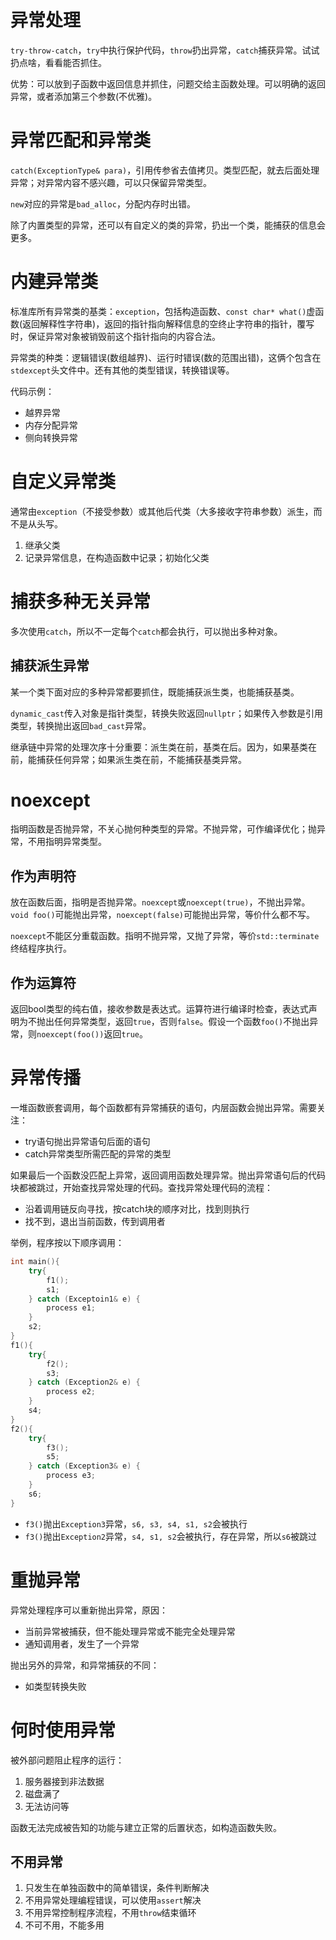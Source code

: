 # 异常处理

`try-throw-catch`，`try`中执行保护代码，`throw`扔出异常，`catch`捕获异常。试试扔点啥，看看能否抓住。

优势：可以放到子函数中返回信息并抓住，问题交给主函数处理。可以明确的返回异常，或者添加第三个参数(不优雅)。

# 异常匹配和异常类

`catch(ExceptionType& para)`，引用传参省去值拷贝。类型匹配，就去后面处理异常；对异常内容不感兴趣，可以只保留异常类型。

`new`对应的异常是`bad_alloc`，分配内存时出错。

除了内置类型的异常，还可以有自定义的类的异常，扔出一个类，能捕获的信息会更多。

# 内建异常类

标准库所有异常类的基类：`exception`，包括构造函数、`const char* what()`虚函数(返回解释性字符串)，返回的指针指向解释信息的空终止字符串的指针，覆写时，保证异常对象被销毁前这个指针指向的内容合法。

异常类的种类：逻辑错误(数组越界)、运行时错误(数的范围出错)，这俩个包含在`stdexcept`头文件中。还有其他的类型错误，转换错误等。

代码示例：

- 越界异常
- 内存分配异常
- 侧向转换异常

# 自定义异常类

通常由`exception`（不接受参数）或其他后代类（大多接收字符串参数）派生，而不是从头写。

1. 继承父类
2. 记录异常信息，在构造函数中记录；初始化父类


# 捕获多种无关异常

多次使用`catch`，所以不一定每个`catch`都会执行，可以抛出多种对象。

## 捕获派生异常

某一个类下面对应的多种异常都要抓住，既能捕获派生类，也能捕获基类。

`dynamic_cast`传入对象是指针类型，转换失败返回`nullptr`；如果传入参数是引用类型，转换抛出返回`bad_cast`异常。

继承链中异常的处理次序十分重要：派生类在前，基类在后。因为，如果基类在前，能捕获任何异常；如果派生类在前，不能捕获基类异常。

# noexcept

指明函数是否抛异常，不关心抛何种类型的异常。不抛异常，可作编译优化；抛异常，不用指明异常类型。

## 作为声明符

放在函数后面，指明是否抛异常。`noexcept`或`noexcept(true)`，不抛出异常。`void foo()`可能抛出异常，`noexcept(false)`可能抛出异常，等价什么都不写。

`noexcept`不能区分重载函数。指明不抛异常，又抛了异常，等价`std::terminate`终结程序执行。

## 作为运算符

返回bool类型的纯右值，接收参数是表达式。运算符进行编译时检查，表达式声明为不抛出任何异常类型，返回`true`，否则`false`。假设一个函数`foo()`不抛出异常，则`noexcept(foo())`返回`true`。

# 异常传播

一堆函数嵌套调用，每个函数都有异常捕获的语句，内层函数会抛出异常。需要关注：
- try语句抛出异常语句后面的语句
- catch异常类型所需匹配的异常的类型

如果最后一个函数没匹配上异常，返回调用函数处理异常。抛出异常语句后的代码块都被跳过，开始查找异常处理的代码。查找异常处理代码的流程：
- 沿着调用链反向寻找，按catch块的顺序对比，找到则执行
- 找不到，退出当前函数，传到调用者

举例，程序按以下顺序调用：
```C++
int main(){
    try{
        f1();
        s1;
    } catch (Exceptoin1& e) {
        process e1;
    }
    s2;
}
f1(){
    try{
        f2();
        s3;
    } catch (Exception2& e) {
        process e2;
    }
    s4;
}
f2(){
    try{
        f3();
        s5;
    } catch (Exception3& e) {
        process e3;
    }
    s6;
}
```

- `f3()`抛出`Exception3`异常，`s6, s3, s4, s1, s2`会被执行
- `f3()`抛出`Exception2`异常，`s4, s1, s2`会被执行，存在异常，所以`s6`被跳过

# 重抛异常

异常处理程序可以重新抛出异常，原因：
- 当前异常被捕获，但不能处理异常或不能完全处理异常
- 通知调用者，发生了一个异常

抛出另外的异常，和异常捕获的不同：
- 如类型转换失败

# 何时使用异常

被外部问题阻止程序的运行：
1. 服务器接到非法数据
2. 磁盘满了
3. 无法访问等

函数无法完成被告知的功能与建立正常的后置状态，如构造函数失败。

## 不用异常

1. 只发生在单独函数中的简单错误，条件判断解决
2. 不用异常处理编程错误，可以使用`assert`解决
3. 不用异常控制程序流程，不用`throw`结束循环
4. 不可不用，不能多用